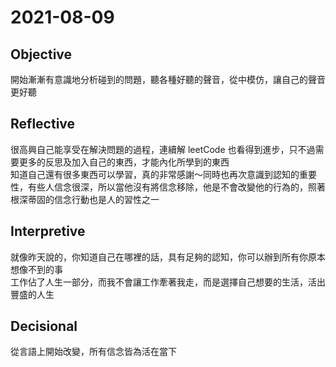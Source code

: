 # 2021-08-09

## Objective

開始漸漸有意識地分析碰到的問題，聽各種好聽的聲音，從中模仿，讓自己的聲音更好聽

## Reflective

很高興自己能享受在解決問題的過程，連續解 leetCode 也看得到進步，只不過需要更多的反思及加入自己的東西，才能內化所學到的東西  
知道自己還有很多東西可以學習，真的非常感謝～同時也再次意識到認知的重要性，有些人信念很深，所以當他沒有將信念移除，他是不會改變他的行為的，照著根深蒂固的信念行動也是人的習性之一

## Interpretive

就像昨天說的，你知道自己在哪裡的話，具有足夠的認知，你可以辦到所有你原本想像不到的事  
工作佔了人生一部分，而我不會讓工作牽著我走，而是選擇自己想要的生活，活出豐盛的人生

## Decisional

從言語上開始改變，所有信念皆為活在當下
